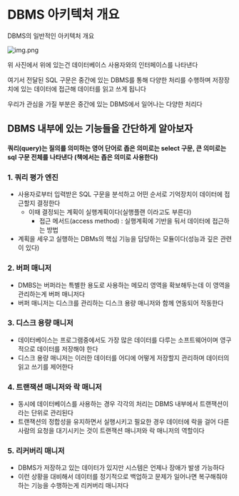# DBMS 아키텍처 개요

DBMS의 일반적인 아키텍처 개요

![img.png](img/1_img_1.png)

위 사진에서 위에 있는건 데이터베이스 사용자와의 인터페이스를 나타낸다

여기서 전달된 SQL 구문은 중간에 있는 DBMS를 통해 다양한 처리를 수행하며 저장장치에 있는 데이터에 접근해 데이터를 읽고 쓰게 됩니다

우리가 관심을 가질 부분은 중간에 있는 DBMS에서 일어나는 다양한 처리다

## DBMS 내부에 있는 기능들을 간단하게 알아보자

#### 쿼리(query)는 질의를 의미하는 영어 단어로 좁은 의미로는 select 구문, 큰 의미로는 sql 구문 전체를 나타낸다 (책에서는 좁은 의미로 사용한다)

### 1. 쿼리 평가 엔진
* 사용자로부터 입력받은 SQL 구문을 분석하고 어떤 순서로 기억장치이 데이터에 접근할지 결정한다
  * 이때 결정되는 계획이 실행계획이다(실행플랜 이라고도 부른다)
    * 접근 메서드(access method) : 실행계획에 기반을 둬서 데이터에 접근하는 방법
* 계획을 세우고 실행하는 DBMs의 핵심 기능을 담당하는 모듈이다(성능과 깊은 관련이 있다)

### 2. 버퍼 매니저
* DMBS는 버퍼라는 특별한 용도로 사용하는 메모리 영역을 확보해두는데 이 영역을 관리하는게 버퍼 매니저다
* 버퍼 매니저는 디스크를 관리하는 디스크 용량 매니저와 함께 연동되어 작동한다

### 3. 디스크 용량 매니저
* 데이터베이스는 프로그램중에서도 가장 많은 데이터를 다루는 소프트웨어이며 영구적으로 데이터를 저장해야 한다
* 디스크 용량 매니저는 이러한 데이터를 어디에 어떻게 저장할지 관리하며 데이터의 읽고 쓰기를 제어한다

### 4. 트랜잭션 매니저와 락 매니저
* 동시에 데이터베이스를 사용하는 경우 각각의 처리는 DBMS 내부에서 트랜잭션이라는 단위로 관리된다
* 트랜잭션의 정합성을 유지하면서 실행시키고 필요한 경우 데이터에 락을 걸어 다른사람의 요청을 대기시키는 것이 트랜잭션 매니저와 락 매니저의 역할이다

### 5. 리커버리 매니저
* DBMS가 저장하고 있는 데이터가 있지만 시스템은 언제나 장애가 발생 가능하다
* 이런 상황을 대비해서 데이터를 정기적으로 백업하고 문제가 일어나면 복구해줘야 하는 기능을 수행하는게 리커버리 매니저다